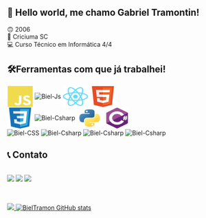 ##  🤙 Hello world, me chamo Gabriel Tramontin!

🙃 2006<br>
📍 Criciuma SC<br>
💻 Curso Técnico em Informática 4/4<br>

## 🛠Ferramentas com que já trabalhei!
<div style="display: inline_block">
  <img align="center" alt="Biel-Js" height="50" width="60" src="https://raw.githubusercontent.com/devicons/devicon/master/icons/javascript/javascript-plain.svg">
  <img align="center" alt="Biel-Js" height="50" width="60" src="https://cdn.jsdelivr.net/gh/devicons/devicon@latest/icons/php/php-original.svg" />
  <img align="center" alt="Biel-React" height="50" width="60" src="https://raw.githubusercontent.com/devicons/devicon/master/icons/react/react-original.svg">
  <img align="center" alt="Biel-HTML" height="50" width="60" src="https://raw.githubusercontent.com/devicons/devicon/master/icons/html5/html5-original.svg">
    <br>
  <img align="center" alt="Biel-CSS" height="50" width="60" src="https://raw.githubusercontent.com/devicons/devicon/master/icons/css3/css3-original.svg">
  <img  align="center" alt="Biel-Csharp" height="50" width="60" src="https://cdn.jsdelivr.net/gh/devicons/devicon@latest/icons/arduino/arduino-original-wordmark.svg" />
  <img align="center" alt="Biel-Python" height="50" width="60" src="https://raw.githubusercontent.com/devicons/devicon/master/icons/python/python-original.svg">
  <img align="center" alt="Biel-Csharp" height="50" width="60" src="https://raw.githubusercontent.com/devicons/devicon/master/icons/csharp/csharp-original.svg">
    <br>
  <img align="center" alt="Biel-CSS" height="50" width="60" src="https://cdn.jsdelivr.net/gh/devicons/devicon@latest/icons/cplusplus/cplusplus-original.svg" />
  <img align="center" alt="Biel-Csharp" height="50" width="60" src="https://cdn.jsdelivr.net/gh/devicons/devicon@latest/icons/mysql/mysql-original.svg" />
  <img align="center" alt="Biel-Csharp" height="50" width="60"  src="https://cdn.jsdelivr.net/gh/devicons/devicon@latest/icons/sqlalchemy/sqlalchemy-original.svg" />
  <img align="center" alt="Biel-Csharp" height="50" width="60" src="https://cdn.jsdelivr.net/gh/devicons/devicon@latest/icons/firebase/firebase-original-wordmark.svg" />             
</div>

## 📞 Contato
<div> 
  <br>
  <a href="https://www.instagram.com/gabriel_tramontin_/" target="_blank"><img src="https://img.shields.io/badge/-Instagram-%23E4405F?style=for-the-badge&logo=instagram&logoColor=white" target="_blank"></a>
  <a href = "mailto:gabrieljoaquim080706@gmail.com"><img src="https://img.shields.io/badge/-Gmail-%23333?style=for-the-badge&logo=gmail&logoColor=white" target="_blank"></a>
  <a href="https://br.linkedin.com/in/gabriel-tramontin-b41b90208?trk=people-guest_people_search-card" target="_blank"><img src="https://img.shields.io/badge/-LinkedIn-%230077B5?style=for-the-badge&logo=linkedin&logoColor=white" target="_blank"></a> 
</div>

##
<br><a href="https://github.com/BielTramon"><img  height="195em" src="https://github-readme-stats.vercel.app/api/top-langs/?username=BielTramon&layout=compact&theme=midnight-purple&show_icons=true" />
![BielTramon GitHub stats](https://github-readme-stats.vercel.app/api?username=BielTramon&theme=midnight-purple&show_icons=true)
<br>

          
            
          
